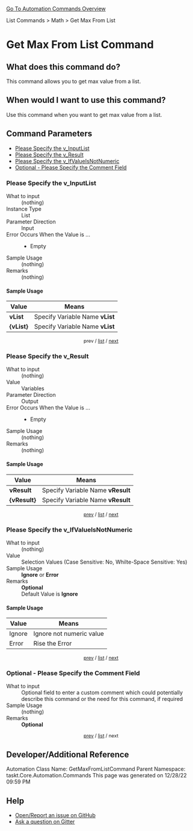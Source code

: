 <!--TITLE: Get Max From List Command -->
<!-- SUBTITLE: a command in the List Commands group. -->
[Go To Automation Commands Overview](/automation-commands.md)


List Commands &gt; Math &gt; Get Max From List


# Get Max From List Command


## What does this command do?
This command allows you to get max value from a list.


## When would I want to use this command?
Use this command when you want to get max value from a list.


<a id="param_list"></a>
## Command Parameters
- [Please Specify the v_InputList](#param_0)
- [Please Specify the v_Result](#param_1)
- [Please Specify the v_IfValueIsNotNumeric](#param_2)
- [Optional - Please Specify the Comment Field](#param_3)


<a id="param_0"></a>
### Please Specify the v_InputList


<dl>
<dt>What to input</dt><dd>(nothing)</dd>
<dt>Instance Type</dt><dd>List</dd>
<dt>Parameter Direction</dt><dd>Input</dd>
<dt>Error Occurs When the Value is ...</dt><dd><ul>
<li>Empty</li>
</ul></dd>
<dt>Sample Usage</dt><dd>(nothing)</dd>
<dt>Remarks</dt><dd>(nothing)</dd>
</dl>




#### Sample Usage
| Value | Means |
|---|---|
| <strong>vList</strong> | Specify Variable Name **vList** |
| <strong>{vList}</strong> | Specify Variable Name **vList** |


<div style="font-size: 90%; text-align: center">


prev / [list](#param_list) / [next](#param_1)


</div>


<a id="param_1"></a>
### Please Specify the v_Result


<dl>
<dt>What to input</dt><dd>(nothing)</dd>
<dt>Value</dt><dd>Variables</dd>
<dt>Parameter Direction</dt><dd>Output</dd>
<dt>Error Occurs When the Value is ...</dt><dd><ul>
<li>Empty</li>
</ul></dd>
<dt>Sample Usage</dt><dd>(nothing)</dd>
<dt>Remarks</dt><dd>(nothing)</dd>
</dl>




#### Sample Usage
| Value | Means |
|---|---|
| <strong>vResult</strong> | Specify Variable Name **vResult** |
| <strong>{vResult}</strong> | Specify Variable Name **vResult** |


<div style="font-size: 90%; text-align: center">


[prev](#param_1) / [list](#param_list) / [next](#param_2)


</div>


<a id="param_2"></a>
### Please Specify the v_IfValueIsNotNumeric


<dl>
<dt>What to input</dt><dd>(nothing)</dd>
<dt>Value</dt><dd>Selection Values (Case Sensitive: No, Whilte-Space Sensitive: Yes)</dd>
<dt>Sample Usage</dt><dd><strong>Ignore</strong> or  <strong>Error</strong></dd>
<dt>Remarks</dt><dd><strong>Optional</strong><br>Default Value is <strong>Ignore</strong></dd>
</dl>




#### Sample Usage
| Value | Means |
|---|---|
| Ignore | Ignore not numeric value |
| Error | Rise the Error |


<div style="font-size: 90%; text-align: center">


[prev](#param_2) / [list](#param_list) / [next](#param_3)


</div>


<a id="param_3"></a>
### Optional - Please Specify the Comment Field


<dl>
<dt>What to input</dt><dd>Optional field to enter a custom comment which could potentially describe this command or the need for this command, if required</dd>
<dt>Sample Usage</dt><dd>(nothing)</dd>
<dt>Remarks</dt><dd><strong>Optional</strong><br></dd>
</dl>




<div style="font-size: 90%; text-align: center">


[prev](#param_3) / [list](#param_list) / next


</div>


## Developer/Additional Reference
Automation Class Name: GetMaxFromListCommand
Parent Namespace: taskt.Core.Automation.Commands
This page was generated on 12/28/22 09:59 PM


## Help
- [Open/Report an issue on GitHub](https://github.com/rcktrncn/taskt/issues/new)
- [Ask a question on Gitter](https://gitter.im/taskt-rpa/Lobby)
